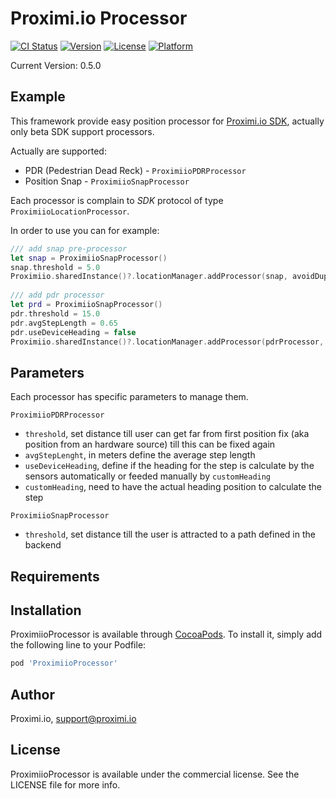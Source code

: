 # Proximi.io Processor

[![CI Status](https://img.shields.io/travis/proximiio/ProximiioProcessorPod.svg?style=flat)](https://travis-ci.org/proximiio/ProximiioProcessorPod)
[![Version](https://img.shields.io/cocoapods/v/ProximiioProcessorPod.svg?style=flat)](https://cocoapods.org/pods/ProximiioProcessorPod)
[![License](https://img.shields.io/cocoapods/l/ProximiioProcessorPod.svg?style=flat)](https://cocoapods.org/pods/ProximiioProcessorPod)
[![Platform](https://img.shields.io/cocoapods/p/ProximiioProcessorPod.svg?style=flat)](https://cocoapods.org/pods/ProximiioProcessorPod)

Current Version: 0.5.0

## Example

This framework provide easy position processor for [Proximi.io SDK](https://proximi.io), actually only beta SDK support processors.

Actually are supported:

- PDR (Pedestrian Dead Reck) - `ProximiioPDRProcessor`
- Position Snap - `ProximiioSnapProcessor`

Each processor is complain to _SDK_ protocol of type `ProximiioLocationProcessor`.

In order to use you can for example:

```swift
/// add snap pre-processor
let snap = ProximiioSnapProcessor()
snap.threshold = 5.0
Proximiio.sharedInstance()?.locationManager.addProcessor(snap, avoidDuplicates: true)
        
/// add pdr processor
let prd = ProximiioSnapProcessor()
pdr.threshold = 15.0
pdr.avgStepLength = 0.65
pdr.useDeviceHeading = false
Proximiio.sharedInstance()?.locationManager.addProcessor(pdrProcessor, avoidDuplicates: true)
```

## Parameters

Each processor has specific parameters to manage them.

`ProximiioPDRProcessor`

- `threshold`, set distance till user can get far from first position fix (aka position from an hardware source) till this can be fixed again
- `avgStepLenght`, in meters define the average step length
- `useDeviceHeading`, define if the heading for the step is calculate by the sensors automatically or feeded manually by `customHeading`
- `customHeading`, need to have the actual heading position to calculate the step

`ProximiioSnapProcessor`

- `threshold`, set distance till the user is attracted to a path defined in the backend

## Requirements

## Installation

ProximiioProcessor is available through [CocoaPods](https://cocoapods.org). To install
it, simply add the following line to your Podfile:

```ruby
pod 'ProximiioProcessor'
```

## Author

Proximi.io, support@proximi.io

## License

ProximiioProcessor is available under the commercial license. See the LICENSE file for more info.
